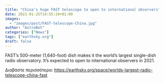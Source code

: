 ```yaml
---
title: "China’s huge FAST telescope to open to international observers"
date: 2021-01-25T14:55:24+01:00
images:
  - "images/post/FAST-telescope-China.jpg"
author: "AstroBot"
categories: ["News"]
tags: ["earthsky.org"]
draft: false
---
```


FAST’s 500-meter (1,640-foot) dish makes it the world’s largest single-dish radio observatory. It’s expected to open to international observers in 2021. 

Διαβάστε περισσότερα: https://earthsky.org/space/worlds-largest-radio-telescope-china-fast
